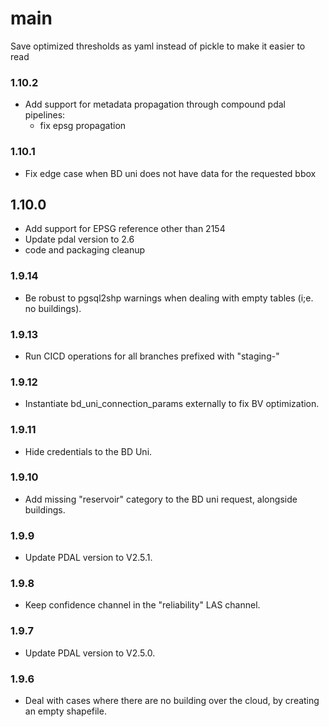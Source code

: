 # main

Save optimized thresholds as yaml instead of pickle to make it easier to read

### 1.10.2
- Add support for metadata propagation through compound pdal pipelines:
  - fix epsg propagation

### 1.10.1
- Fix edge case when BD uni does not have data for the requested bbox

## 1.10.0
- Add support for EPSG reference other than 2154
- Update pdal version to 2.6
- code and packaging cleanup

### 1.9.14
- Be robust to pgsql2shp warnings when dealing with empty tables (i;e. no buildings).

### 1.9.13
- Run CICD operations for all branches prefixed with "staging-"

### 1.9.12
- Instantiate bd_uni_connection_params externally to fix BV optimization.

### 1.9.11
- Hide credentials to the BD Uni.

### 1.9.10
- Add missing "reservoir" category to the BD uni request, alongside buildings.

### 1.9.9
- Update PDAL version to V2.5.1.

### 1.9.8
- Keep confidence channel in the "reliability" LAS channel.

### 1.9.7
- Update PDAL version to V2.5.0.

### 1.9.6
- Deal with cases where there are no building over the cloud, by creating an empty shapefile.
